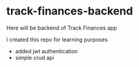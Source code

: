 # track-finances-backend
Here will be backend of Track Finances app

I created this repo for learning purposes

* added jwt authentication
* simple crud api

